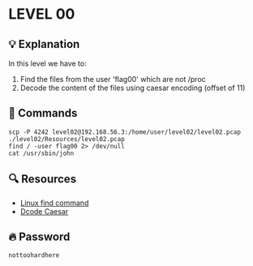 # LEVEL 00

## 💡 Explanation

In this level we have to:
1. Find the files from the user 'flag00' which are not /proc
2. Decode the content of the files using caesar encoding (offset of 11)

## 👾 Commands

```
scp -P 4242 level02@192.168.56.3:/home/user/level02/level02.pcap ./level02/Resources/level02.pcap
find / -user flag00 2> /dev/null
cat /usr/sbin/john
```

## 🔍 Resources

- [Linux find command](https://linux.die.net/man/1/find)
- [Dcode Caesar](https://www.dcode.fr/chiffre-cesar)

## 🔥 Password
`nottoohardhere`
